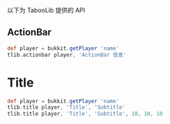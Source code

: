 以下为 TabooLib 提供的 API

## ActionBar

```groovy
def player = bukkit.getPlayer 'name'
tlib.actionbar player, 'ActionBar 信息'
```

# Title

```groovy
def player = bukkit.getPlayer 'name'
tlib.title player, 'Title', 'Subtitle'
tlib.title player, 'Title', 'Subtitle', 10, 10, 10
```

